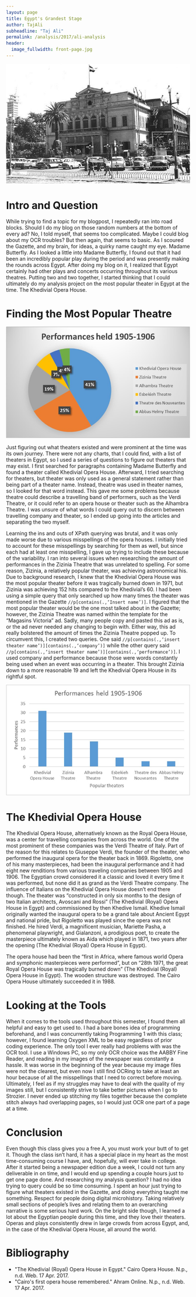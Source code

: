 ```yaml
---
layout: page
title: Egypt's Grandest Stage
author: TajAli
subheadline: "Taj Ali"
permalink: /analysis/2017/ali-analysis
header:
  image_fullwidth: front-page.jpg
---
```

![visualization](ali-GrandKhedival.jpg)

# Intro and Question

While trying to find a topic for my blogpost, I repeatedly ran into road blocks. Should I do my blog on those random numbers at the bottom of every ad? No, I told myself, that seems too complicated. Maybe I could blog about my OCR troubles? But then again, that seems to basic. As I scoured the Gazette, and my brain, for ideas, a quirky name caught my eye. Madame Butterfly. As I looked a little into Madame Butterfly, I found out that it had been an incredibly popular play during the period and was presently making the rounds across Egypt. After doing my blog on it, I realized that Egypt certainly had other plays and concerts occurring throughout its various theatres. Putting two and two together, I started thinking that I could ultimately do my analysis project on the most popular theater in Egypt at the time. The Khedivial Opera House.

# Finding the Most Popular Theatre

![visualization](ali-Performances-held-by-percent.jpg)

Just figuring out what theaters existed and were prominent at the time was its own journey. There were not any charts, that I could find, with a list of theaters in Egypt, so I used a series of questions to figure out theaters that may exist. I first searched for paragraphs containing Madame Butterfly and found a theater called Khedivial Opera House. Afterward, I tried searching for theaters, but theater was only used as a general statement rather than being part of a theater name. Instead, theatre was used in theater names, so I looked for that word instead. This gave me some problems because theatre could describe a travelling band of performers, such as the Verdi Theatre, or it could refer to an opera house or theater such as the Alhambra Theatre. I was unsure of what words I could query out to discern between travelling company and theater, so I ended up going into the articles and separating the two myself.

Learning the ins and outs of XPath querying was brutal, and it was only made worse due to various misspellings of the opera houses. I initially tried to account for these misspellings by searching for them as well, but since each had at least one misspelling, I gave up trying to include these because of the variability. I ran into several issues when researching the amount of performances in the Zizinia Theatre that was unrelated to spelling. For some reason, Zizinia, a relatively popular theater, was achieving astronomical his. Due to background research, I knew that the Khedivial Opera House was the most popular theater before it was tragically burned down in 1971, but Zizinia was achieving 152 hits compared to the Khedivial’s 60. I had been using a simple query that only searched up how many times the theater was mentioned in the Gazette `//p[contains(.,‘Insert name’)]`. I figured that the most popular theater would be the one most talked about in the Gazette; however, the Zizinia Theatre was named within the template for the “Magasins Victoria” ad. Sadly, many people copy and pasted this ad as is, or the ad never needed any changing to begin with. Either way, this ad really bolstered the amount of times the Zizinia Theatre popped up. To circumvent this, I created two queries. One said `//p[contains(.,‘insert theater name’)][contains(.,‘company’)]` while the other query said `//p[contains(.,‘insert theater name’)][contains(.,‘performance’)]`. I used company and performance because those were words constantly being used when an event was occurring in a theater. This brought Zizinia down to a more reasonable 19 and left the Khedivial Opera House in its rightful spot.

![visualization](ali-Performances-held-by-number.jpg)

# The Khedivial Opera House

The Khedivial Opera House, alternatively known as the Royal Opera House, was a center for travelling companies from across the world. One of the most prominent of these companies was the Verdi Theatre of Italy. Part of the reason for this relates to Giuseppe Verdi, the founder of the theater, who performed the inaugural opera for the theater back in 1869. Rigoletto, one of his many masterpieces, had been the inaugural performance and it had eight new renditions from various traveling companies between 1905 and 1906. The Egyptian crowd considered it a classic and loved it every time it was performed, but none did it as grand as the Verdi Theatre company. The influence of Italians on the Khedivial Opera House doesn’t end there though. The theater was “constructed in only six months to the design of two Italian architects, Avoscani and Rossi” (The Khedivial (Royal) Opera House in Egypt) and commissioned by then Khedive Ismail. Khedive Ismail originally wanted the inaugural opera to be a grand tale about Ancient Egypt and national pride, but Rigoletto was played since the opera was not finished. He hired Verdi, a magnificent musician, Mariette Pasha, a phenomenal playwright, and Gialanzoni, a prodigious poet, to create the masterpiece ultimately known as Aida which played in 1871, two years after the opening (The Khedivial (Royal) Opera House in Egypt).

The opera house had been the “first in Africa, where famous world Opera and symphonic masterpieces were performed”, but on “28th 1971, the great Royal Opera House was tragically burned down” (The Khedivial (Royal) Opera House in Egypt). The wooden structure was destroyed. The Cairo Opera House ultimately succeeded it in 1988.

# Looking at the Tools

When it comes to the tools used throughout this semester, I found them all helpful and easy to get used to. I had a bare bones idea of programming beforehand, and I was concurrently taking Programming 1 with this class; however, I found learning Oxygen XML to be easy regardless of prior coding experience. The only tool I ever really had problems with was the OCR tool. I use a Windows PC, so my only OCR choice was the AABBY Fine Reader, and reading in my images of the newspaper was constantly a hassle. It was worse in the beginning of the year because my image files were not the clearest, but even now I still find OCRing to take at least an hour because of all the misspellings that I need to correct before moving. Ultimately, I feel as if my struggles may have to deal with the quality of my images still, but I consistently strive to take better pictures when I go to Strozier. I never ended up stitching my files together because the complete stitch always had overlapping pages, so I would just OCR one part of a page at a time.

# Conclusion

Even though this class gives you a free A, you must work your butt of to get it. Though the class isn’t hard, it has a special place in my heart as the most time-consuming course I have, and, hopefully, will ever take in college. After it started being a newspaper edition due a week, I could not turn any deliverable in on time, and I would end up spending a couple hours just to get one page done. And researching my analysis question? I had no idea trying to query could be so time consuming. I spent an hour just trying to figure what theaters existed in the Gazette, and doing everything taught me something. Respect for people doing digital microhistory. Taking relatively small sections of people’s lives and relating them to an overarching narrative is some serious hard work. On the bright side though, I learned a lot about the Egyptian people during this time, and they love their theaters. Operas and plays consistently drew in large crowds from across Egypt, and, in the case of the Khedivial Opera House, all around the world.

# Bibliography
- "The Khedivial (Royal) Opera House in Egypt." Cairo Opera House. N.p., n.d. Web. 17 Apr. 2017.
- "Cairo's first opera house remembered." Ahram Online. N.p., n.d. Web. 17 Apr. 2017.
